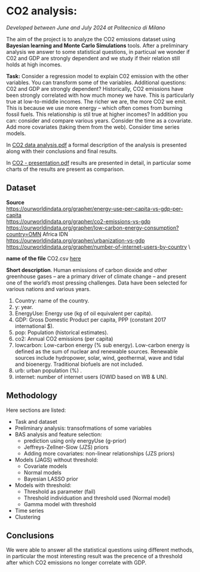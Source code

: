 # CO2 analysis: 
*Developed between June and July 2024 at Politecnico di Milano*

The aim of the project is to analyze the CO2 emissions dataset using **Bayesian learning and Monte Carlo Simulations** tools. After a preliminary analysis we answer to some statistical questions, in particual we wonder if C02 and GDP are strongly dependent and we study if their relation still holds at high incomes.

**Task:** Consider a regression model to explain C02 emission with the other variables. You can
transform some of the variables. Additional questions: C02 and GDP are strongly dependent?
Historically, CO2 emissions have been strongly correlated with how much money we have.
This is particularly true at low-to-middle incomes. The richer we are, the more CO2 we
emit. This is because we use more energy – which often comes from burning fossil fuels. This
relationship is stil true at higher incomes? In addition you can: consider and compare various
years. Consider the time as a covariate. Add more covariates (taking them from the web).
Consider time series models.

In [CO2 data analysis.pdf](https://github.com/lorenzofranze/co2-analysis/blob/main/CO2%20Data%20analysis.pdf) a formal description of the analysis is presented along with their conclusions and final results.

In [CO2 - presentation.pdf](https://github.com/lorenzofranze/co2-analysis/blob/main/CO2%20-%20presentation.pdf) results are presented in detail, in particular some charts of the results are present as comparison.

## Dataset
**Source** \
https://ourworldindata.org/grapher/energy-use-per-capita-vs-gdp-per-capita \
https://ourworldindata.org/grapher/co2-emissions-vs-gdp \
https://ourworldindata.org/grapher/low-carbon-energy-consumption?country=OMN Africa IDN \
https://ourworldindata.org/grapher/urbanization-vs-gdp \
https://ourworldindata.org/grapher/number-of-internet-users-by-country \

**name of the file** CO2.csv [here](https://github.com/lorenzofranze/co2-analysis/blob/main/CO2.csv)

**Short description**. Human emissions of carbon dioxide and other greenhouse gases – are a
primary driver of climate change – and present one of the world’s most pressing challenges.
Data have been selected for various nations and various years.
1. Country: name of the country.
2. y: year.
3. EnergyUse: Energy use (kg of oil equivalent per capita).
4. GDP: Gross Domestic Product per capita, PPP (constant 2017 international $).
5. pop: Population (historical estimates).
6. co2: Annual CO2 emissions (per capita)
7. lowcarbon: Low-carbon energy (% sub energy). Low-carbon energy is defined as the
sum of nuclear and renewable sources. Renewable sources include hydropower, solar,
wind, geothermal, wave and tidal and bioenergy. Traditional biofuels are not included.
8. urb: urban population (%) .
9. internet: number of internet users (OWID based on WB & UN).

## Methodology
Here sections are listed:
* Task and dataset
* Preliminary analysis: transofrmations of some variables
* BAS analysis and feature selection:
  * prediction using only energyUse (g-prior)
  * Jeffreys-Zellner-Siow (JZS) priors
  * Adding more covariates: non-linear relationships (JZS priors)
* Models (JAGS) without threshold:
  * Covariate models
  * Normal models
  * Bayesian LASSO prior
* Models with threshold:
  * Threshold as parameter (fail)
  * Threshold individuation and threshold used (Normal model)
  * Gamma model with threshold
* Time series
* Clustering

## Conclusions

We were able to answer all the statistical questions using different methods, in particular the most interesting result was the precence of a threshold after which CO2 emissions no longer correlate with GDP.


